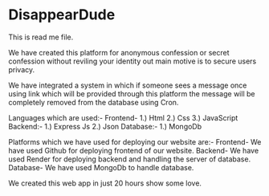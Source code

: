 # DisappearDude
This is read me file.

We have created this platform for anonymous confession or secret confession without reviling your identity out main motive is to secure users privacy.

We have integrated a system in which if someone sees a message once using link which will be provided through this platform the message will be completely removed from the database using Cron.

Languages which are used:-
Frontend-
1.) Html
2.) Css
3.) JavaScript
Backend:-
1.) Express Js
2.) Json
Database:-
1.) MongoDb

Platforms which we have used for deploying our website are:-
Frontend-
We have used Github for deploying frontend of our website.
Backend-
We have used Render for deploying backend and handling the server of database.
Database-
We have used MongoDb to handle database.

We created this web app in just 20 hours show some love.
